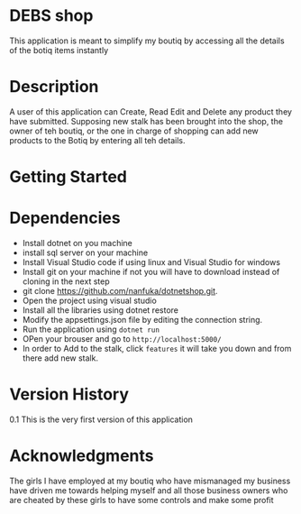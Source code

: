 # DEBS shop
This application is meant to simplify my boutiq by accessing all the details of the botiq items instantly

# Description
A user of this application can Create, Read  Edit and Delete any product they have submitted. Supposing new stalk has been brought into the shop, the owner of teh boutiq, or the one in charge of shopping can add new products to the Botiq by entering all teh details.
# Getting Started
# Dependencies
- Install dotnet on you machine
- install sql server on your machine
- Install Visual Studio code if using linux  and Visual Studio for windows
- Install git on your machine if not you will have to download instead of cloning in the next step
- git clone https://github.com/nanfuka/dotnetshop.git.
- Open the project using visual studio 
- Install all the libraries using dotnet restore
- Modify the appsettings.json file by editing the connection string.
- Run the application using ```dotnet run```
- OPen your brouser and go to ```http://localhost:5000/```
- In order to Add to the stalk, click ```features``` it will take you down  and from there add new stalk.
# Version History
0.1
This is the very first version of this application


# Acknowledgments
The girls I have employed at my boutiq who have mismanaged my business have driven me towards helping myself and all those business owners who are cheated by these girls to have some controls and make some profit


